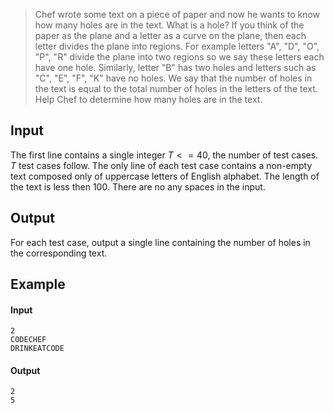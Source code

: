 > Chef wrote some text on a piece of paper and now he wants to know how many
> holes are in the text. What is a hole? If you think of the paper as the
> plane and a letter as a curve on the plane, then each letter divides the
> plane into regions. For example letters "A", "D", "O", "P", "R" divide the
> plane into two regions so we say these letters each have one hole.
> Similarly, letter "B" has two holes and letters such as "C", "E", "F", "K"
> have no holes. We say that the number of holes in the text is equal to the
> total number of holes in the letters of the text. Help Chef to determine how
> many holes are in the text.

## Input

The first line contains a single integer $T <= 40$, the number of test cases.
$T$ test cases follow. The only line of each test case contains a non-empty
text composed only of uppercase letters of English alphabet. The length of the
text is less then $100$. There are no any spaces in the input.

## Output

For each test case, output a single line containing the number of holes in the corresponding text.

## Example

#### Input

```
2
CODECHEF
DRINKEATCODE
```

#### Output

```
2
5
```
